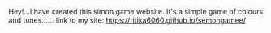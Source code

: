 Hey!...I have created this simon game website.
   It's a simple game of colours and tunes......
   link to my site: https://ritika6060.github.io/semongamee/
